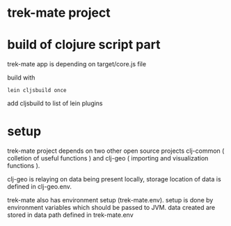 # trek-mate project

# build of clojure script part
trek-mate app is depending on target/core.js file

build with
```
lein cljsbuild once
```

add cljsbuild to list of lein plugins

# setup
trek-mate project depends on two other open source projects clj-common ( colletion of useful functions ) and clj-geo ( importing and visualization functions ).

clj-geo is relaying on data being present locally, storage location of data is defined in clj-geo.env.

trek-mate also has environment setup (trek-mate.env). setup is done by environment variables which should be passed to JVM. data created are stored in data path defined in trek-mate.env
